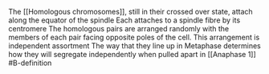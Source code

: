The [[Homologous chromosomes]], still in their crossed over state, attach along the equator of the spindle
Each attaches to a spindle fibre by its centromere
The homologous pairs are arranged randomly with the members of each pair facing opposite poles of the cell. This arrangement is independent assortment
The way that they line up in Metaphase determines how they will segregate independently when pulled apart in [[Anaphase 1]]
#B-definition 